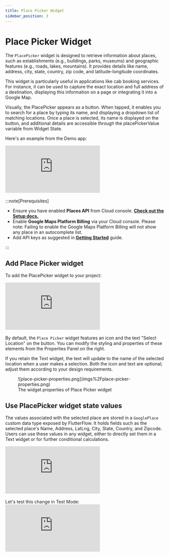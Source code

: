 ```yaml
---
title: Place Picker Widget
sidebar_position: 3
---
```


# Place Picker Widget

The `PlacePicker` widget is designed to retrieve information about places, such as establishments (e.g., buildings, parks, museums) and geographic features (e.g., roads, lakes, mountains). It provides details like name, address, city, state, country, zip code, and latitude-longitude coordinates.

This widget is particularly useful in applications like cab booking services. For instance, it can be used to capture the exact location and full address of a destination, displaying this information on a page or integrating it into a Google Map.

Visually, the PlacePicker appears as a button. When tapped, it enables you to search for a place by typing its name, and displaying a dropdown list of matching locations. Once a place is selected, its name is displayed on the button, and additional details are accessible through the placePickerValue variable from Widget State.

Here's an example from the Demo app:

<div style={{
    position: 'relative',
    paddingBottom: 'calc(115.38461538461537% + 41px)', // Keeps the aspect ratio and additional padding
    height: 0,
    width: '100%'
}}>
    <iframe 
        src="https://demo.arcade.software/EQ4xhHBgjMp4wbm3aTin?embed&show_copy_link=true"
        title="Place Picker Widget"
        style={{
            position: 'absolute',
            top: 0,
            left: 0,
            width: '100%',
            height: '100%',
            colorScheme: 'light'
        }}
        frameborder="0"
        loading="lazy"
        webkitAllowFullScreen
        mozAllowFullScreen
        allowFullScreen
        allow="clipboard-write">
    </iframe>
</div>

<p></p>

:::note[Prerequisites]
- Ensure you have enabled **Places API** from Cloud console. [**Check out the Setup docs.**](generate-maps-keys)
- Enable **Google Maps Platform Billing** via your Cloud console. Please note: Failing to enable the Google Maps Platform Billing will not show any place in an autocomplete list.
- Add API keys as suggested in [**Getting Started**](generate-maps-keys) guide.

:::
<figure>
    
  <figcaption class="centered-caption"></figcaption>
</figure>

## Add Place Picker widget

To add the PlacePicker widget to your project:

<div style={{
    position: 'relative',
    paddingBottom: 'calc(56.67989417989418% + 41px)', // Keeps the aspect ratio and additional padding
    height: 0,
    width: '100%'
}}>
    <iframe 
        src="https://demo.arcade.software/uWaLSOHPZctjnGik03Pu?embed&show_copy_link=true"
        title="Add Place Picker widget"
        style={{
            position: 'absolute',
            top: 0,
            left: 0,
            width: '100%',
            height: '100%',
            colorScheme: 'light'
        }}
        frameborder="0"
        loading="lazy"
        webkitAllowFullScreen
        mozAllowFullScreen
        allowFullScreen
        allow="clipboard-write">
    </iframe>
</div>

<p></p>

By default, the `Place Picker` widget features an icon and the text "Select Location" on the 
button. You can modify the styling and properties of these elements from the Properties Panel on 
the right.

If you retain the Text widget, the text will update to the name of the selected location when a user makes a selection. Both the icon and text are optional; adjust them according to your design requirements.

<figure>
    ![place-picker-properties.png](imgs%2Fplace-picker-properties.png)
  <figcaption class="centered-caption">The widget properties of Place Picker widget</figcaption>
</figure>

## Use PlacePicker widget state values

The values associated with the selected place are stored in a `GooglePlace` custom data type exposed by FlutterFlow. It holds fields such as the selected place's Name, Address, LatLng, City, State, Country, and Zipcode. Users can use these values in any widget, either to directly set them in a Text widget or for further conditional calculations.

<div style={{
    position: 'relative',
    paddingBottom: 'calc(56.67989417989418% + 41px)', // Keeps the aspect ratio and additional padding
    height: 0,
    width: '100%'
}}>
    <iframe 
        src="https://demo.arcade.software/uWaLSOHPZctjnGik03Pu?embed&show_copy_link=true"
        title="Use PlacePicker widget state"
        style={{
            position: 'absolute',
            top: 0,
            left: 0,
            width: '100%',
            height: '100%',
            colorScheme: 'light'
        }}
        frameborder="0"
        loading="lazy"
        webkitAllowFullScreen
        mozAllowFullScreen
        allowFullScreen
        allow="clipboard-write">
    </iframe>
</div>

<p></p>
Let's test this change in Test Mode:

<div style={{
    position: 'relative',
    paddingBottom: 'calc(56.67989417989418% + 41px)', // Keeps the aspect ratio and additional padding
    height: 0,
    width: '100%'
}}>
    <iframe 
        src="https://demo.arcade.software/2ncapOklwNGM3ETCntdl?embed&show_copy_link=true"
        title="Place Picker Test"
        style={{
            position: 'absolute',
            top: 0,
            left: 0,
            width: '100%',
            height: '100%',
            colorScheme: 'light'
        }}
        frameborder="0"
        loading="lazy"
        webkitAllowFullScreen
        mozAllowFullScreen
        allowFullScreen
        allow="clipboard-write">
    </iframe>
</div>

